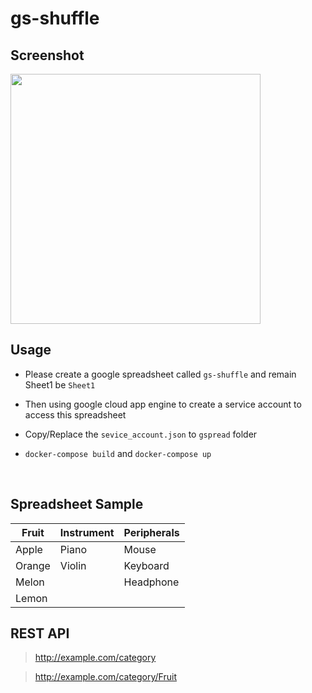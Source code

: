 # gs-shuffle

## Screenshot
<img src="https://user-images.githubusercontent.com/5573927/216109413-8fe347a2-572b-4754-98c9-cc82537e3bb8.gif" width="400">

## Usage
- Please create a google spreadsheet called `gs-shuffle` and remain Sheet1 be `Sheet1`

- Then using google cloud app engine to create a service account to access this spreadsheet

- Copy/Replace the `sevice_account.json` to `gspread` folder

- `docker-compose build` and `docker-compose up`

<br>

## Spreadsheet Sample
|  Fruit   | Instrument  | Peripherals |
|  ----  | ----  | ---- |
| Apple  | Piano | Mouse |
| Orange  | Violin | Keyboard |
| Melon  |  | Headphone |
| Lemon  | 

## REST API
>http://example.com/category

>http://example.com/category/Fruit
